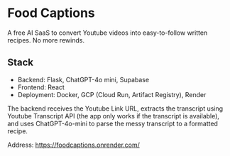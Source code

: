 # Food Captions

A free AI SaaS to convert Youtube videos into easy-to-follow written recipes. No more rewinds.

## Stack

* Backend: Flask, ChatGPT-4o mini, Supabase  
* Frontend: React  
* Deployment: Docker, GCP (Cloud Run, Artifact Registry), Render  

The backend receives the Youtube Link URL, extracts the transcript using Youtube Transcript API (the app only works if the transcript is available), and uses ChatGPT-4o-mini to parse the messy transcript to a formatted recipe.

Address: https://foodcaptions.onrender.com/
